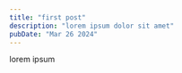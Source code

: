 ```yaml
---
title: "first post"
description: "lorem ipsum dolor sit amet"
pubDate: "Mar 26 2024"
---
```


lorem ipsum
